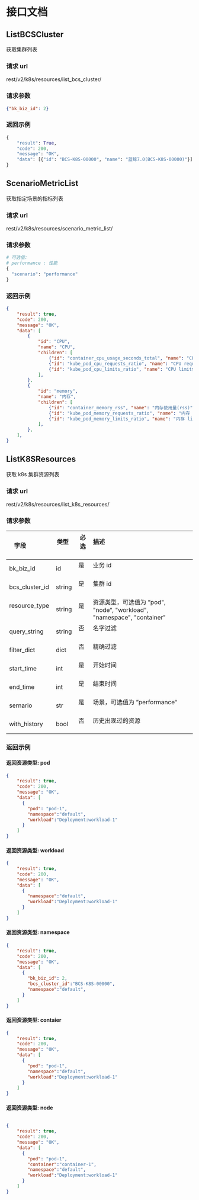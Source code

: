 # 接口文档

## ListBCSCluster

获取集群列表

### 请求 url

rest/v2/k8s/resources/list_bcs_cluster/

### 请求参数

```json
{"bk_biz_id": 2}
```

### 返回示例

```python
{
    "result": True,
    "code": 200,
    "message": "OK",
    "data": [{"id": "BCS-K8S-00000", "name": "蓝鲸7.0(BCS-K8S-00000)"}],
}
```

## ScenarioMetricList

获取指定场景的指标列表

### 请求 url

rest/v2/k8s/resources/scenario_metric_list/

### 请求参数

```python
# 可选值:
# performance : 性能
{
  "scenario": "performance"
}
```

### 返回示例

```json
{
    "result": true,
    "code": 200,
    "message": "OK",
    "data": [
        {
            "id": "CPU",
            "name": "CPU",
            "children": [
                {"id": "container_cpu_usage_seconds_total", "name": "CPU使用量"},
                {"id": "kube_pod_cpu_requests_ratio", "name": "CPU request使用率"},
                {"id": "kube_pod_cpu_limits_ratio", "name": "CPU limit使用率"},
            ],
        },
        {
            "id": "memory",
            "name": "内存",
            "children": [
                {"id": "container_memory_rss", "name": "内存使用量(rss)"},
                {"id": "kube_pod_memory_requests_ratio", "name": "内存 request使用率"},
                {"id": "kube_pod_memory_limits_ratio", "name": "内存 limit使用率"},
            ],
        },
    ],
}
```

## ListK8SResources

获取 k8s 集群资源列表

### 请求 url

rest/v2/k8s/resources/list_k8s_resources/

### 请求参数

| 字段              | 类型      | 必选   | 描述                                                              |     |
| --------------- | ------- | ---- | --------------------------------------------------------------- | --- |
| bk_biz_id       | id      | 是    | 业务 id                                                           |     |
| bcs_cluster_id  | string  | 是    | 集群 id                                                           |     |
| resource_type   | string  | 是    | 资源类型，可选值为 ”pod", "node“, "workload", "namespace", "container"   |     |
| query_string    | string  | 否    | 名字过滤                                                            |     |
| filter_dict     | dict    | 否    | 精确过滤                                                            |     |
| start_time      | int     | 是    | 开始时间                                                            |     |
| end_time        | int     | 是    | 结束时间                                                            |     |
| sernario        | str     | 是    | 场景，可选值为 ”performance“                                           |     |
| with_history    | bool    | 否    | 历史出现过的资源                                                        |     |

### 返回示例

#### 返回资源类型: pod

```json
{
    "result": true,
    "code": 200,
    "message": "OK",
    "data": [
      {
        "pod": "pod-1",
        "namespace":"default",
        "workload":"Deployment:workload-1"
      }
    ]
}

```

#### 返回资源类型: workload

```json
{
    "result": true,
    "code": 200,
    "message": "OK",
    "data": [
      {
        "namespace":"default",
        "workload":"Deployment:workload-1"
      }
    ]
}
```

#### 返回资源类型: namespace

```json
{
    "result": true,
    "code": 200,
    "message": "OK",
    "data": [
      {
        "bk_biz_id": 2,
        "bcs_cluster_id":"BCS-K8S-00000",
        "namespace":"default",
      }
    ]
}
```

#### 返回资源类型: contaier

```json
{
    "result": true,
    "code": 200,
    "message": "OK",
    "data": [
      {
        "pod": "pod-1",
        "namespace":"default",
        "workload":"Deployment:workload-1"
      }
    ]
}
```

#### 返回资源类型: node

```json

{
    "result": true,
    "code": 200,
    "message": "OK",
    "data": [
      {
        "pod": "pod-1",
        "container":"container-1",
        "namespace":"default",
        "workload":"Deployment:workload-1"
      }
    ]
}
```
